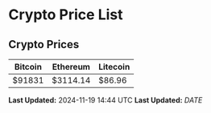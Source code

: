 # Crypto Price List

## Crypto Prices
| Bitcoin | Ethereum | Litecoin |
| ------- | -------- | -------- |
| $91831 | $3114.14 | $86.96 |
**Last Updated:** 2024-11-19 14:44 UTC
**Last Updated:** $DATE$
